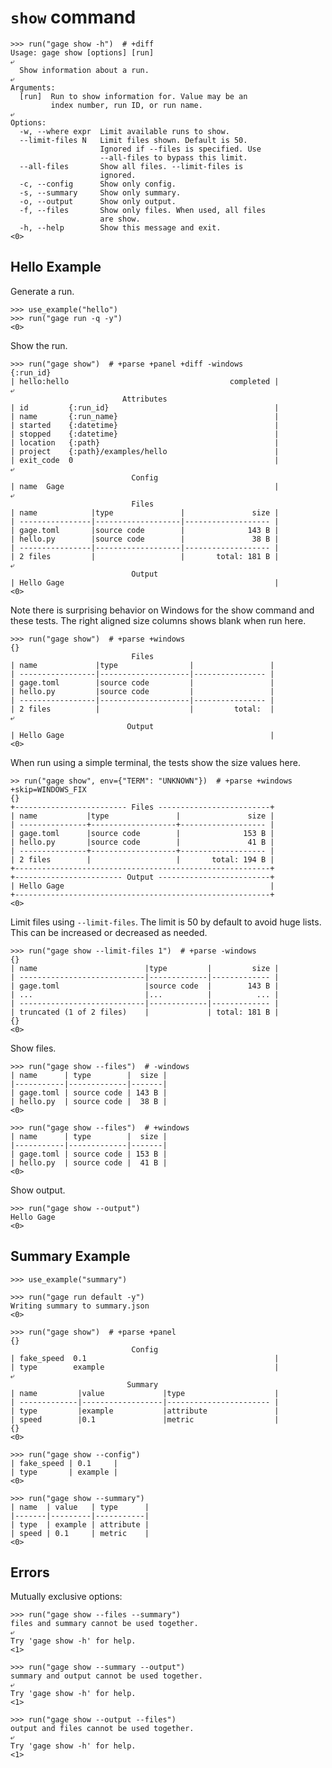 # `show` command

    >>> run("gage show -h")  # +diff
    Usage: gage show [options] [run]
    ⤶
      Show information about a run.
    ⤶
    Arguments:
      [run]  Run to show information for. Value may be an
             index number, run ID, or run name.
    ⤶
    Options:
      -w, --where expr  Limit available runs to show.
      --limit-files N   Limit files shown. Default is 50.
                        Ignored if --files is specified. Use
                        --all-files to bypass this limit.
      --all-files       Show all files. --limit-files is
                        ignored.
      -c, --config      Show only config.
      -s, --summary     Show only summary.
      -o, --output      Show only output.
      -f, --files       Show only files. When used, all files
                        are show.
      -h, --help        Show this message and exit.
    <0>

## Hello Example

Generate a run.

    >>> use_example("hello")
    >>> run("gage run -q -y")
    <0>

Show the run.

    >>> run("gage show")  # +parse +panel +diff -windows
    {:run_id}
    | hello:hello                                    completed |
    ⤶
                             Attributes
    | id         {:run_id}                                     |
    | name       {:run_name}                                   |
    | started    {:datetime}                                   |
    | stopped    {:datetime}                                   |
    | location   {:path}                                       |
    | project    {:path}/examples/hello                        |
    | exit_code  0                                             |
    ⤶
                               Config
    | name  Gage                                               |
    ⤶
                               Files
    | name            |type               |               size |
    | ----------------|-------------------|------------------- |
    | gage.toml       |source code        |              143 B |
    | hello.py        |source code        |               38 B |
    | ----------------|-------------------|------------------- |
    | 2 files         |                   |       total: 181 B |
    ⤶
                               Output
    | Hello Gage                                               |
    <0>

Note there is surprising behavior on Windows for the show command and
these tests. The right aligned size columns shows blank when run here.

    >>> run("gage show")  # +parse +windows
    {}
                               Files
    | name             |type                |                 |
    | -----------------|--------------------|---------------- |
    | gage.toml        |source code         |                 |
    | hello.py         |source code         |                 |
    | -----------------|--------------------|---------------- |
    | 2 files          |                    |         total:  |
    ⤶
                              Output
    | Hello Gage                                              |
    <0>

When run using a simple terminal, the tests show the size values here.

    >> run("gage show", env={"TERM": "UNKNOWN"})  # +parse +windows +skip=WINDOWS_FIX
    {}
    +------------------------- Files -------------------------+
    | name           |type               |               size |
    | ---------------+-------------------+------------------- |
    | gage.toml      |source code        |              153 B |
    | hello.py       |source code        |               41 B |
    | ---------------+-------------------+------------------- |
    | 2 files        |                   |       total: 194 B |
    +---------------------------------------------------------+
    +------------------------ Output -------------------------+
    | Hello Gage                                              |
    +---------------------------------------------------------+
    <0>

Limit files using `--limit-files`. The limit is 50 by default to avoid
huge lists. This can be increased or decreased as needed.

    >>> run("gage show --limit-files 1")  # +parse -windows
    {}
    | name                        |type         |         size |
    | ----------------------------|-------------|------------- |
    | gage.toml                   |source code  |        143 B |
    | ...                         |...          |          ... |
    | ----------------------------|-------------|------------- |
    | truncated (1 of 2 files)    |             | total: 181 B |
    {}
    <0>

Show files.

    >>> run("gage show --files")  # -windows
    | name      | type        |  size |
    |-----------|-------------|-------|
    | gage.toml | source code | 143 B |
    | hello.py  | source code |  38 B |
    <0>

    >>> run("gage show --files")  # +windows
    | name      | type        |  size |
    |-----------|-------------|-------|
    | gage.toml | source code | 153 B |
    | hello.py  | source code |  41 B |
    <0>

Show output.

    >>> run("gage show --output")
    Hello Gage
    <0>

## Summary Example

    >>> use_example("summary")

    >>> run("gage run default -y")
    Writing summary to summary.json
    <0>

    >>> run("gage show")  # +parse +panel
    {}
                               Config
    | fake_speed  0.1                                          |
    | type        example                                      |
    ⤶
                              Summary
    | name         |value             |type                    |
    | -------------|------------------|----------------------- |
    | type         |example           |attribute               |
    | speed        |0.1               |metric                  |
    {}
    <0>

    >>> run("gage show --config")
    | fake_speed | 0.1     |
    | type       | example |
    <0>

    >>> run("gage show --summary")
    | name  | value   | type      |
    |-------|---------|-----------|
    | type  | example | attribute |
    | speed | 0.1     | metric    |
    <0>

## Errors

Mutually exclusive options:

    >>> run("gage show --files --summary")
    files and summary cannot be used together.
    ⤶
    Try 'gage show -h' for help.
    <1>

    >>> run("gage show --summary --output")
    summary and output cannot be used together.
    ⤶
    Try 'gage show -h' for help.
    <1>

    >>> run("gage show --output --files")
    output and files cannot be used together.
    ⤶
    Try 'gage show -h' for help.
    <1>
